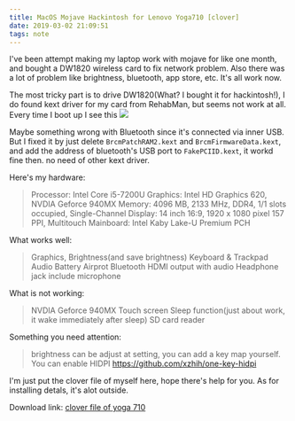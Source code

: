 ```yaml
---
title: MacOS Mojave Hackintosh for Lenovo Yoga710 [clover]
date: 2019-03-02 21:09:51
tags: note
---
```

I've been attempt making my laptop work with mojave for like one month, and bought a DW1820 wireless card to fix network problem.  Also there was a lot of problem like brightness, bluetooth, app store, etc. It's all work now.
<!--more-->
The most tricky part is to drive DW1820(What? I bought it for hackintosh!), I do found kext driver for my card from RehabMan, but seems not work at all. Every time I boot up I see this
![](https://xiaoxx.oss-cn-beijing.aliyuncs.com/blog-img/hackintosh-of-yoga710/error1.jpg)

Maybe something wrong with Bluetooth since it's connected via inner USB. But I fixed it by just delete `BrcmPatchRAM2.kext` and `BrcmFirmwareData.kext`, and add the address of bluetooth's USB port to `FakePCIID.kext`, it workd fine then. no  need of other kext driver.

Here's my hardware:
> Processor: Intel Core i5-7200U
> Graphics: Intel HD Graphics 620, NVDIA Geforce 940MX
> Memory: 4096 MB, 2133 MHz, DDR4, 1/1 slots occupied, Single-Channel
> Display: 14 inch 16:9, 1920 x 1080 pixel 157 PPI, Multitouch
> Mainboard: Intel Kaby Lake-U Premium PCH

What works well:
> Graphics, Brightness(and save brightness)
> Keyboard & Trackpad
> Audio
> Battery
> Airprot
> Bluetooth
> HDMI output with audio
> Headphone jack include microphone

What is not working:
> NVDIA Geforce 940MX
> Touch screen
> Sleep function(just about work, it wake immediately after sleep)
> SD card reader

Something you need attention:
> brightness can be adjust at setting, you can add a key map yourself.
> You can enable HIDPI https://github.com/xzhih/one-key-hidpi

I'm just put the clover file of myself here, hope there's help for you. As for installing detals, it's alot outside.

Download link: [clover file of yoga 710](CLOVER.zip)
